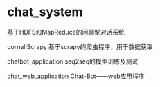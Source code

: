 # chat_system
基于HDFS和MapReduce的闲聊型对话系统

cornellScrapy  基于scrapy的爬虫程序，用于数据获取

chatbot_application  seq2seq的模型训练及测试

chat_web_application  Chat-Bot——web应用程序
